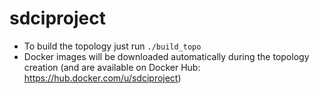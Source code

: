 # sdciproject

- To build the topology just run `./build_topo`
- Docker images will be downloaded automatically during the topology creation (and  are available on Docker Hub: https://hub.docker.com/u/sdciproject) 

